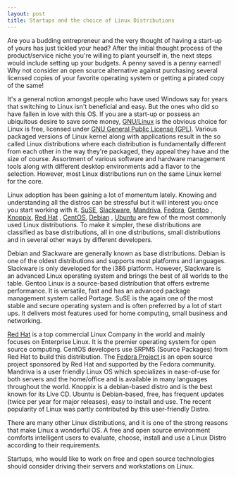 ```yaml
---
layout: post
title: Startups and the choice of Linux Distributions
---
```


Are you a budding entrepreneur and the very thought of having a start-up of yours has just tickled your head? After the initial thought process of the product/service niche you're willing to plant yourself in, the next steps would include setting up your budgets. A penny saved is a penny earned! Why not consider an open source alternative against purchasing several licensed copies of your favorite operating system or getting a pirated copy of the same!

It's a general notion amongst people who have used Windows say for years that switching to Linux isn't beneficial and easy. But the ones who did so have fallen in love with this OS. If you are a start-up or possess an ubiquitous desire to save some money, <a href="http://en.wikipedia.org/wiki/Linux">GNU/Linux</a> is the obvious choice for Linux is free, licensed under <a href="http://www.gnu.org/copyleft/gpl.html">GNU General Public License (GPL)</a>. Various packaged versions of Linux kernel along with applications result in the so called Linux distributions where each distribution is fundamentally different from each other in the way they're packaged, they appeal they have and the size of course. Assortment of various software and hardware management tools along with different desktop environments add a flavor to the selection. However, most Linux distributions run on the same Linux kernel for the core.

Linux adoption has been gaining a lot of momentum lately. Knowing and understanding all the distros can be stressful but it will interest you once you start working with it. <a href="http://www.novell.com/">SuSE</a>, <a href="http://www.slackware.com">Slackware</a>, <a href="http://Mandriva.com">Mandriva</a>, <a href="http://www.fedoraproject.org/">Fedora</a>, <a href="http://Gentoo.org">Gentoo</a> , <a href="http://www.Knoppix.net">Knoppix</a>, <a href="http://www.redhat.com/">Red Hat</a> , <a href="http://CentOS.org">CentOS</a>, <a href="http://Debian.org">Debian</a> , <a href="http://Ubuntu.com">Ubuntu</a> are few of the most commonly used Linux distributions. To make it simpler, these distributions are classified as base distributions, all in one distributions, small distributions and in several other ways by different developers.

Debian and Slackware are generally known as base distributions. Debian is one of the oldest distributions and supports most platforms and languages. Slackware is only developed for the i386 platform. However, Slackware is an advanced Linux operating system and brings the best of all worlds to the table. Gentoo Linux  is a source-based distribution that offers extreme performance. It is versatile, fast and has an advanced package management system called Portage. SuSE is the again one of the most stable and secure operating system and is often preferred by a lot of start ups. It delivers most features used for home computing, small business and networking. 

<a href="http://www.redhat.com/">Red Hat</a> is a top commercial Linux Company in the world and mainly focuses on Enterprise Linux. It is the premier operating system for open source computing. CentOS developers use SRPMS (Source Packages) from Red Hat to build this distribution. The <a href="http://fedoraproject.org/">Fedora Project </a>is an open source project sponsored by Red Hat and supported by the Fedora community. Mandriva is a user friendly Linux OS which specializes in ease-of-use for both servers and the home/office and is available in many languages throughout the world. Knoppix  is a debian-based distro and is the best known for its Live CD. Ubuntu is Debian-based, free, has frequent updates (twice per year for major releases), easy to install and use. The recent popularity of Linux was partly contributed by this user-friendly Distro. 

There are many other Linux distributions, and it is one of the strong reasons that make Linux a wonderful OS. A free and open source environment comforts intelligent users to evaluate, choose, install and use a Linux Distro according to their requirements. 

Startups, who would like to work on free and open source technologies should consider driving their servers and workstations on Linux.
